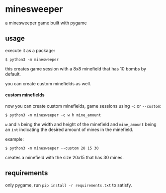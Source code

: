 # minesweeper
a minesweeper game built with pygame

## usage
execute it as a package:

```$ python3 -m minesweeper```

this creates game session with a 8x8 minefield that has 10 bombs by default.

you can create custom minefields as well.


#### custom minefields
now you can create custom minefields, game sessions using `-c` or `--custom`:

```$ python3 -m minesweeper -c w h mine_amount```

`w` and `h` being the width and height of the minefield and `mine_amount` being an `int` indicating the desired amount of mines in the minefield.

example:

```$ python3 -m minesweeper --custom 20 15 30```

creates a minefield with the size 20x15 that has 30 mines.

## requirements
only pygame, run `pip install -r requirements.txt` to satisfy.
